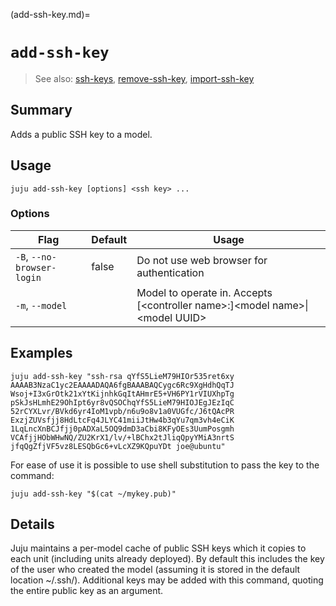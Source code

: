 (add-ssh-key.md)=
# `add-ssh-key`
> See also: [ssh-keys](#ssh-keys), [remove-ssh-key](#remove-ssh-key), [import-ssh-key](#import-ssh-key)

## Summary
Adds a public SSH key to a model.

## Usage
```juju add-ssh-key [options] <ssh key> ...```

### Options
| Flag | Default | Usage |
| --- | --- | --- |
| `-B`, `--no-browser-login` | false | Do not use web browser for authentication |
| `-m`, `--model` |  | Model to operate in. Accepts [&lt;controller name&gt;:]&lt;model name&gt;&#x7c;&lt;model UUID&gt; |

## Examples

    juju add-ssh-key "ssh-rsa qYfS5LieM79HIOr535ret6xy
    AAAAB3NzaC1yc2EAAAADAQA6fgBAAABAQCygc6Rc9XgHdhQqTJ
    Wsoj+I3xGrOtk21xYtKijnhkGqItAHmrE5+VH6PY1rVIUXhpTg
    pSkJsHLmhE29OhIpt6yr8vQSOChqYfS5LieM79HIOJEgJEzIqC
    52rCYXLvr/BVkd6yr4IoM1vpb/n6u9o8v1a0VUGfc/J6tQAcPR
    ExzjZUVsfjj8HdLtcFq4JLYC41miiJtHw4b3qYu7qm3vh4eCiK
    1LqLncXnBCJfjj0pADXaL5OQ9dmD3aCbi8KFyOEs3UumPosgmh
    VCAfjjHObWHwNQ/ZU2KrX1/lv/+lBChx2tJliqQpyYMiA3nrtS
    jfqQgZfjVF5vz8LESQbGc6+vLcXZ9KQpuYDt joe@ubuntu"

For ease of use it is possible to use shell substitution to pass the key 
to the command:

    juju add-ssh-key "$(cat ~/mykey.pub)"



## Details
Juju maintains a per-model cache of public SSH keys which it copies to
each unit (including units already deployed). By default this includes the
key of the user who created the model (assuming it is stored in the
default location ~/.ssh/). Additional keys may be added with this command,
quoting the entire public key as an argument.